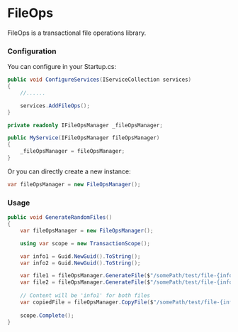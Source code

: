 # FileOps
FileOps is a transactional file operations library.

### Configuration

You can configure in your Startup.cs:

```cs
public void ConfigureServices(IServiceCollection services)
{
    //......

    services.AddFileOps();
}
```

```cs
private readonly IFileOpsManager _fileOpsManager;

public MyService(IFileOpsManager fileOpsManager)
{
    _fileOpsManager = fileOpsManager;
}
```

Or you can directly create a new instance:

```cs
var fileOpsManager = new FileOpsManager();
```

### Usage

```cs
public void GenerateRandomFiles()
{
    var fileOpsManager = new FileOpsManager();

    using var scope = new TransactionScope();

    var info1 = Guid.NewGuid().ToString();
    var info2 = Guid.NewGuid().ToString();

    var file1 = fileOpsManager.GenerateFile($"/somePath/test/file-{info1}.txt", Encoding.UTF8.GetBytes(info1));
    var file2 = fileOpsManager.GenerateFile($"/somePath/test/file-{info2}.txt", Encoding.UTF8.GetBytes(info2));
                    
    // Content will be 'info1' for both files
    var copiedFile = fileOpsManager.CopyFile($"/somePath/test/file-{info1}.txt", $"/somePath/test/file-{Guid.NewGuid().ToString()}.txt");
             
    scope.Complete();
}
```
